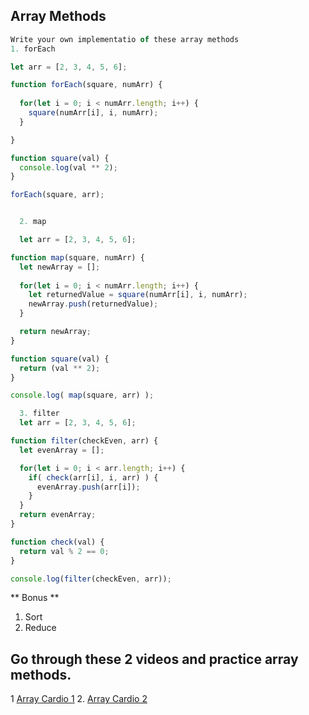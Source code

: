 ## Array Methods
```js
Write your own implementatio of these array methods
1. forEach

let arr = [2, 3, 4, 5, 6];

function forEach(square, numArr) {
  
  for(let i = 0; i < numArr.length; i++) {
    square(numArr[i], i, numArr);
  }

}

function square(val) {
  console.log(val ** 2);
}

forEach(square, arr);


  2. map

  let arr = [2, 3, 4, 5, 6];

function map(square, numArr) {
  let newArray = [];
  
  for(let i = 0; i < numArr.length; i++) {
    let returnedValue = square(numArr[i], i, numArr);
    newArray.push(returnedValue);
  }

  return newArray;
}

function square(val) {
  return (val ** 2);
}

console.log( map(square, arr) );

  3. filter
  let arr = [2, 3, 4, 5, 6];

function filter(checkEven, arr) {
  let evenArray = [];

  for(let i = 0; i < arr.length; i++) {     
    if( check(arr[i], i, arr) ) {
      evenArray.push(arr[i]);
    }
  }
  return evenArray;
}

function check(val) {
  return val % 2 == 0;
}

console.log(filter(checkEven, arr));
```

** Bonus **
  1. Sort
  2. Reduce

## Go through these 2 videos and practice array methods.

1 [Array Cardio 1](https://www.youtube.com/watch?v=HB1ZC7czKRs&list=PLu8EoSxDXHP6CGK4YVJhL_VWetA865GOH&index=4)
2. [Array Cardio 2](https://www.youtube.com/watch?v=QNmRfyNg1lw&list=PLu8EoSxDXHP6CGK4YVJhL_VWetA865GOH&index=7)
